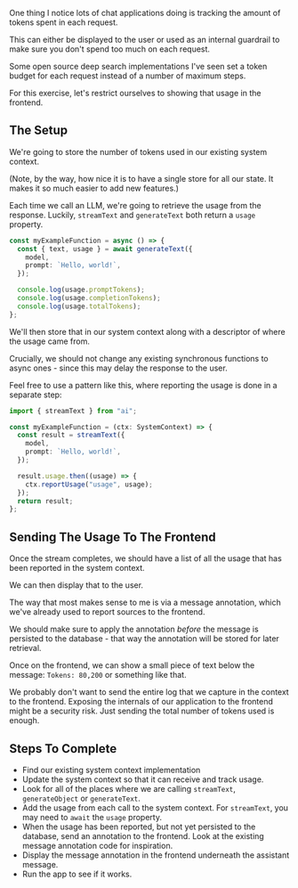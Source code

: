 One thing I notice lots of chat applications doing is tracking the amount of tokens spent in each request.

This can either be displayed to the user or used as an internal guardrail to make sure you don't spend too much on each request.

Some open source deep search implementations I've seen set a token budget for each request instead of a number of maximum steps.

For this exercise, let's restrict ourselves to showing that usage in the frontend.

## The Setup

We're going to store the number of tokens used in our existing system context.

(Note, by the way, how nice it is to have a single store for all our state. It makes it so much easier to add new features.)

Each time we call an LLM, we're going to retrieve the usage from the response. Luckily, `streamText` and `generateText` both return a `usage` property.

```ts
const myExampleFunction = async () => {
  const { text, usage } = await generateText({
    model,
    prompt: `Hello, world!`,
  });

  console.log(usage.promptTokens);
  console.log(usage.completionTokens);
  console.log(usage.totalTokens);
};
```

We'll then store that in our system context along with a descriptor of where the usage came from.

Crucially, we should not change any existing synchronous functions to async ones - since this may delay the response to the user.

Feel free to use a pattern like this, where reporting the usage is done in a separate step:

```ts
import { streamText } from "ai";

const myExampleFunction = (ctx: SystemContext) => {
  const result = streamText({
    model,
    prompt: `Hello, world!`,
  });

  result.usage.then((usage) => {
    ctx.reportUsage("usage", usage);
  });
  return result;
};
```

## Sending The Usage To The Frontend

Once the stream completes, we should have a list of all the usage that has been reported in the system context.

We can then display that to the user.

The way that most makes sense to me is via a message annotation, which we've already used to report sources to the frontend.

We should make sure to apply the annotation _before_ the message is persisted to the database - that way the annotation will be stored for later retrieval.

Once on the frontend, we can show a small piece of text below the message: `Tokens: 80,200` or something like that.

We probably don't want to send the entire log that we capture in the context to the frontend. Exposing the internals of our application to the frontend might be a security risk. Just sending the total number of tokens used is enough.

## Steps To Complete

- Find our existing system context implementation
- Update the system context so that it can receive and track usage.
- Look for all of the places where we are calling `streamText`, `generateObject` or `generateText`.
- Add the usage from each call to the system context. For `streamText`, you may need to `await` the `usage` property.
- When the usage has been reported, but not yet persisted to the database, send an annotation to the frontend. Look at the existing message annotation code for inspiration.
- Display the message annotation in the frontend underneath the assistant message.
- Run the app to see if it works.
